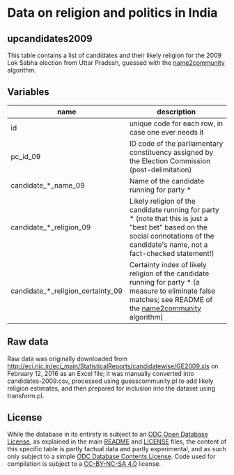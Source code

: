# Data on religion and politics in India 

## upcandidates2009

This table contains a list of candidates and their likely religion for the 2009 Lok Sabha election from Uttar Pradesh, guessed with the [name2community](https://github.com/raphael-susewind/name2community) algorithm.

## Variables

name | description
--- | ---
id | unique code for each row, in case one ever needs it
pc_id_09 | ID code of the parliamentary constituency assigned by the Election Commission (post-delimitation)
candidate_*_name_09 | Name of the candidate running for party *
candidate_*_religion_09 | Likely religion of the candidate running for party * (note that this is just a "best bet" based on the social connotations of the candidate's name, not a fact-checked statement!)
candidate_*_religion_certainty_09 | Certainty index of likely religion of the candidate running for party * (a measure to eliminate false matches; see README of the  [name2community](https://github.com/raphael-susewind/name2community) algorithm)

## Raw data

Raw data was originally downloaded from http://eci.nic.in/eci_main/StatisticalReports/candidatewise/GE2009.xls on February 12, 2016 as an Excel file; it was manually converted into candidates-2009.csv, processed using guesscommunity.pl to add likely religion estimates, and then prepared for inclusion into the dataset using transform.pl.

## License

While the database in its entirety is subject to an [ODC Open Database License](http://opendatacommons.org/licenses/odbl/), as explained in the main [README](https://github.com/raphael-susewind/india-religion-politics/blob/master/README.md) and [LICENSE](https://github.com/raphael-susewind/india-religion-politics/blob/master/LICENSE.md) files, the content of this specific table is partly factual data and partly experimental, and as such only subject to a simple [ODC Database Contents License](http://opendatacommons.org/licenses/dbcl/). Code used for compilation is subject to a [CC-BY-NC-SA 4.0](https://creativecommons.org/licenses/by-nc-sa/4.0/) license.
